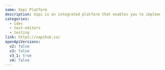 ```yaml
---
name: Xapi Platform
description: Xapi is an integrated platform that enables you to implement a streamlined API-first design strategy with standardized API artifacts and collaborative teams.
categories:
  - ides
  - text-editors
  - testing
link: https://xapihub.io/
openApiVersions:
  v2: false
  v3: false
  v3_1: true
  v4: false
---
```

